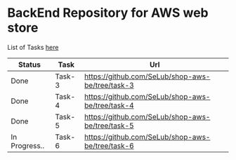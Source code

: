 # BackEnd Repository for AWS web store

List of Tasks [here](https://github.com/EPAM-JS-Competency-center/cloud-development-course-initial)


Status | Task | Url
-----|-----|--------
Done | Task-3 | https://github.com/SeLub/shop-aws-be/tree/task-3
Done | Task-4 | https://github.com/SeLub/shop-aws-be/tree/task-4
Done | Task-5 | https://github.com/SeLub/shop-aws-be/tree/task-5
In Progress.. | Task-6 | https://github.com/SeLub/shop-aws-be/tree/task-6
